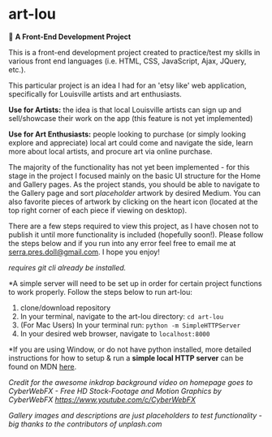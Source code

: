 # art-lou
:art: **A Front-End Development Project**

This is a front-end development project created to practice/test my skills in various front end languages (i.e. HTML, CSS, JavaScript, Ajax, JQuery, etc.). 

This particular project is an idea I had for an 'etsy like' web application, specifically for Louisville artists and art enthusiasts. 

**Use for Artists:** the idea is that local Louisville artists can sign up and sell/showcase their work on the app (this feature is not yet implemented)

**Use for Art Enthusiasts:** people looking to purchase (or simply looking explore and appreciate) local art could come and navigate the side, learn more about local artists, and procure art via online purchase.

The majority of the functionality has not yet been implemented - for this stage in the project I focused mainly on the basic UI structure for the Home and Gallery pages. As the project stands, you should be able to navigate to the Gallery page and sort *placeholder* artwork by desired Medium. You can also favorite pieces of artwork by clicking on the heart icon (located at the top right corner of each piece if viewing on desktop). 

There are a few steps required to view this project, as I have chosen not to publish it until more functionality is included (hopefully soon!). Please follow the steps below and if you run into any error feel free to email me at serra.pres.doll@gmail.com. I hope you enjoy!

*requires git cli already be installed.*

*A simple server will need to be set up in order for certain project functions to work properly. Follow the steps below to run art-lou:

1. clone/download repository
2. In your terminal, navigate to the art-lou directory: `cd art-lou`
3. (For Mac Users) In your terminal run: `python -m SimpleHTTPServer`
4. In your desired web browser, navigate to `localhost:8000`

*If you are using Window, or do not have python installed, more detailed instructions for how to setup & run a **simple local HTTP server** can be found on MDN <a href="https://developer.mozilla.org/en-US/docs/Learn/Common_questions/set_up_a_local_testing_server">here</a>.

*Credit for the awesome inkdrop background video on homepage goes to CyberWebFX - Free HD Stock-Footage and Motion Graphics by CyberWebFX https://www.youtube.com/c/CyberWebFX*

*Gallery images and descriptions are just placeholders to test functionality - big thanks to the contributors of unplash.com*
